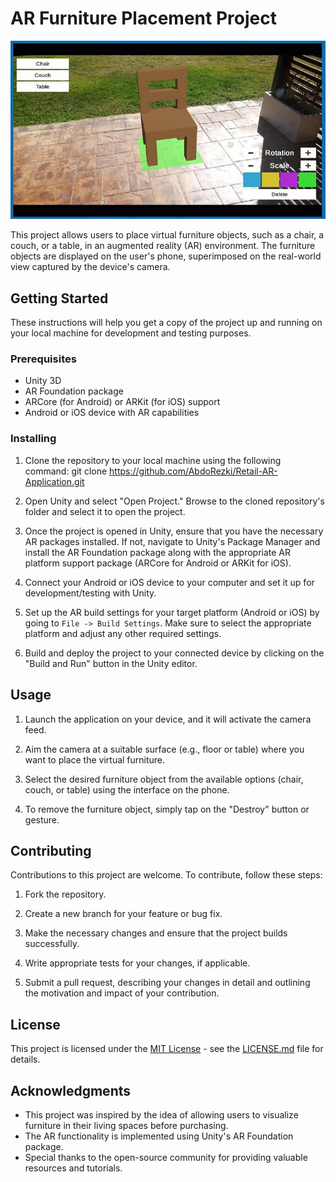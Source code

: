 # AR Furniture Placement Project

![Screenshot](Assets/sim.jpg)

This project allows users to place virtual furniture objects, such as a chair, a couch, or a table, in an augmented reality (AR) environment. The furniture objects are displayed on the user's phone, superimposed on the real-world view captured by the device's camera.

## Getting Started

These instructions will help you get a copy of the project up and running on your local machine for development and testing purposes.

### Prerequisites

- Unity 3D
- AR Foundation package
- ARCore (for Android) or ARKit (for iOS) support
- Android or iOS device with AR capabilities

### Installing

1. Clone the repository to your local machine using the following command:
git clone https://github.com/AbdoRezki/Retail-AR-Application.git

2. Open Unity and select "Open Project." Browse to the cloned repository's folder and select it to open the project.

3. Once the project is opened in Unity, ensure that you have the necessary AR packages installed. If not, navigate to Unity's Package Manager and install the AR Foundation package along with the appropriate AR platform support package (ARCore for Android or ARKit for iOS).

4. Connect your Android or iOS device to your computer and set it up for development/testing with Unity.

5. Set up the AR build settings for your target platform (Android or iOS) by going to `File -> Build Settings`. Make sure to select the appropriate platform and adjust any other required settings.

6. Build and deploy the project to your connected device by clicking on the "Build and Run" button in the Unity editor.

## Usage

1. Launch the application on your device, and it will activate the camera feed.

2. Aim the camera at a suitable surface (e.g., floor or table) where you want to place the virtual furniture.

3. Select the desired furniture object from the available options (chair, couch, or table) using the interface on the phone.

4. To remove the furniture object, simply tap on the "Destroy" button or gesture.

## Contributing

Contributions to this project are welcome. To contribute, follow these steps:

1. Fork the repository.

2. Create a new branch for your feature or bug fix.

3. Make the necessary changes and ensure that the project builds successfully.

4. Write appropriate tests for your changes, if applicable.

5. Submit a pull request, describing your changes in detail and outlining the motivation and impact of your contribution.

## License

This project is licensed under the [MIT License](https://opensource.org/licenses/MIT) - see the [LICENSE.md](LICENSE.md) file for details.

## Acknowledgments

- This project was inspired by the idea of allowing users to visualize furniture in their living spaces before purchasing.
- The AR functionality is implemented using Unity's AR Foundation package.
- Special thanks to the open-source community for providing valuable resources and tutorials.
